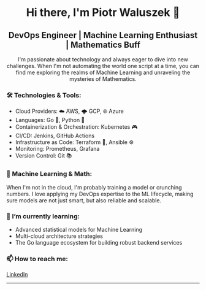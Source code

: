 <h1 align="center">Hi there, I'm Piotr Waluszek 👋</h1>

<h2 align="center">DevOps Engineer | Machine Learning Enthusiast | Mathematics Buff</h2>

<p align="center">
I'm passionate about technology and always eager to dive into new challenges. When I'm not automating the world one script at a time, you can find me exploring the realms of Machine Learning and unraveling the mysteries of Mathematics.
</p>

<h3>🛠️ Technologies & Tools:</h3>

<ul>
  <li>Cloud Providers: ☁️ AWS, 🌩️ GCP, 🌐 Azure</li>
  <li>Languages: Go 🚀, Python 🐍</li>
  <li>Containerization & Orchestration: Kubernetes 🎮</li>
  <li>CI/CD: Jenkins, GitHub Actions</li>
  <li>Infrastructure as Code: Terraform 🌿, Ansible ⚙️</li>
  <li>Monitoring: Prometheus, Grafana</li>
  <li>Version Control: Git 📚</li>
</ul>

<h3>🤖 Machine Learning & Math:</h3>

<p>
When I'm not in the cloud, I'm probably training a model or crunching numbers. I love applying my DevOps expertise to the ML lifecycle, making sure models are not just smart, but also reliable and scalable.
</p>

<h3>🌱 I’m currently learning:</h3>

<ul>
  <li>Advanced statistical models for Machine Learning</li>
  <li>Multi-cloud architecture strategies</li>
  <li>The Go language ecosystem for building robust backend services</li>
</ul>

<h3>📫 How to reach me:</h3>

<p>
  <a href="https://www.linkedin.com/in/piotrwaluszek/">LinkedIn</a><br>
</p>

<hr>

